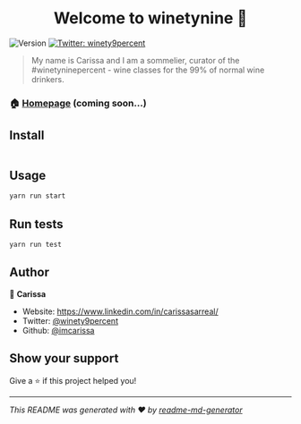 <h1 align="center">Welcome to winetynine 👋</h1>
<p>
  <img alt="Version" src="https://img.shields.io/badge/version-0.1.0-blue.svg?cacheSeconds=2592000" />
  <a href="https://twitter.com/winety9percent" target="_blank">
    <img alt="Twitter: winety9percent" src="https://img.shields.io/twitter/follow/winety9percent.svg?style=social" />
  </a>
</p>

> My name is Carissa and I am a sommelier, curator of the  #winetyninepercent - wine classes for the 99% of normal wine drinkers.

### 🏠 [Homepage](https://winetyninepercent.com) (coming soon...)

## Install

```sh

```

## Usage

```sh
yarn run start
```

## Run tests

```sh
yarn run test
```

## Author

👤 **Carissa**

* Website: https://www.linkedin.com/in/carissasarreal/
* Twitter: [@winety9percent](https://twitter.com/winety9percent)
* Github: [@imcarissa](https://github.com/imcarissa)

## Show your support

Give a ⭐️ if this project helped you!

***
_This README was generated with ❤️ by [readme-md-generator](https://github.com/kefranabg/readme-md-generator)_
